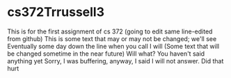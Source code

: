 # cs372Trrussell3
This is for the first assignment of cs 372 (going to edit same line-edited from github)
This is some text that may or may not be changed; we'll see
Eventually some day down the line when you call I will
(Some text that will be changed sometime in the near future)
Will what? You haven't said anything yet
Sorry, I was buffering, anyway, I said I will not answer.
Did that hurt
